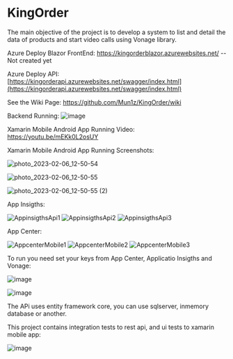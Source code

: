 # KingOrder
The main objective of the project is to develop a system to list and detail the data of products and start video calls using Vonage library.

Azure Deploy Blazor FrontEnd: https://kingorderblazor.azurewebsites.net/ --Not created yet

Azure Deploy API: [https://kingorderapi.azurewebsites.net/swagger/index.html](https://kingorderapi.azurewebsites.net/swagger/index.html)

See the Wiki Page: https://github.com/Mun1z/KingOrder/wiki

Backend Running: ![image](https://user-images.githubusercontent.com/17263249/217017094-ee1b8a92-bdd5-42fa-8a9b-4e57cb54ce11.png)

Xamarin Mobile Android App Running Video: https://youtu.be/mEKk0L2osUY

Xamarin Mobile Android App Running Screenshots:

![photo_2023-02-06_12-50-54](https://user-images.githubusercontent.com/17263249/217018960-0bf7ab9d-1473-4a37-94ad-6f25d93eee85.jpg)

![photo_2023-02-06_12-50-55](https://user-images.githubusercontent.com/17263249/217018967-31768d97-0dad-409d-9881-d0f9ec4a25b7.jpg)

![photo_2023-02-06_12-50-55 (2)](https://user-images.githubusercontent.com/17263249/217018963-8f4661f6-913b-450a-83d2-120551399e18.jpg)

App Insigths:

![AppinsigthsApi1](https://user-images.githubusercontent.com/17263249/217017949-844565c7-475c-41b0-b92d-c2c6212676e6.png)
![AppinsigthsApi2](https://user-images.githubusercontent.com/17263249/217017956-f5e93239-2486-4422-9933-1533c33c9e42.png)
![AppinsigthsApi3](https://user-images.githubusercontent.com/17263249/217017961-d169fcc1-e0ce-450d-bf53-e959da737b91.png)

App Center:

![AppcenterMobile1](https://user-images.githubusercontent.com/17263249/217018028-ff52c865-b8d2-453e-94b7-10952f41c6c3.png)
![AppcenterMobile2](https://user-images.githubusercontent.com/17263249/217018033-e7fe293d-1fcf-4c87-a7cd-fc1a07efff37.png)
![AppcenterMobile3](https://user-images.githubusercontent.com/17263249/217018037-ee537645-b05b-41e6-830e-6637dd3cefbb.png)

To run you need set your keys from App Center, Applicatio Insigths and Vonage: 

![image](https://user-images.githubusercontent.com/17263249/217019501-7eb2abe8-2724-470b-8884-ae2258bbb999.png)

![image](https://user-images.githubusercontent.com/17263249/217019690-853dd0e1-9f97-4cb1-bccf-9d51f2073969.png)

The APi uses entity framework core, you can use sqlserver, inmemory database or another.

This project contains integration tests to rest api, and ui tests to xamarin mobile app:

![image](https://user-images.githubusercontent.com/17263249/217020763-57ef8aab-5895-4836-99c8-a07360033a60.png)




